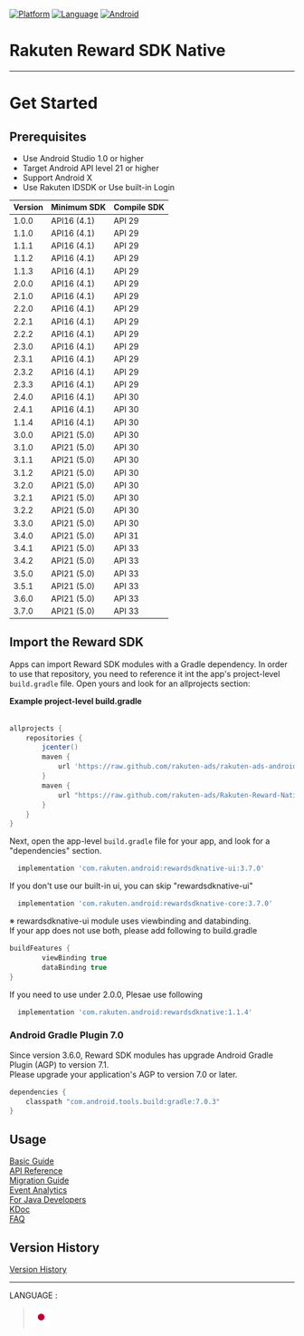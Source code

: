 <div id="top"></div>

[![Platform](http://img.shields.io/badge/platform-Android-brightgreen.svg?style=flat)](https://developer.android.com)
[![Language](http://img.shields.io/badge/language-Kotlin-green.svg?style=flat)](https://github.com/JetBrains/kotlin)
[![Android](http://img.shields.io/badge/support-API_Level_21+-blue.svg?style=flat)](https://developer.android.com)

# Rakuten Reward SDK Native

---
# Get Started

<div id="prerequisites"></div>

## Prerequisites

* Use Android Studio 1.0 or higher
* Target Android API level 21 or higher
* Support Android X
* Use Rakuten IDSDK or Use built-in Login

| Version        | Minimum SDK           | Compile SDK
--- | --- | ---
|1.0.0|API16 (4.1)|API 29|
|1.1.0|API16 (4.1)|API 29|
|1.1.1|API16 (4.1)|API 29|
|1.1.2|API16 (4.1)|API 29|
|1.1.3|API16 (4.1)|API 29|
|2.0.0|API16 (4.1)|API 29|
|2.1.0|API16 (4.1)|API 29|
|2.2.0|API16 (4.1)|API 29|
|2.2.1|API16 (4.1)|API 29|
|2.2.2|API16 (4.1)|API 29|
|2.3.0|API16 (4.1)|API 29|
|2.3.1|API16 (4.1)|API 29|
|2.3.2|API16 (4.1)|API 29|
|2.3.3|API16 (4.1)|API 29|
|2.4.0|API16 (4.1)|API 30|
|2.4.1|API16 (4.1)|API 30|
|1.1.4|API16 (4.1)|API 30|
|3.0.0|API21 (5.0)|API 30|
|3.1.0|API21 (5.0)|API 30|
|3.1.1|API21 (5.0)|API 30|
|3.1.2|API21 (5.0)|API 30|
|3.2.0|API21 (5.0)|API 30|
|3.2.1|API21 (5.0)|API 30|
|3.2.2|API21 (5.0)|API 30|
|3.3.0|API21 (5.0)|API 30|
|3.4.0|API21 (5.0)|API 31|
|3.4.1|API21 (5.0)|API 33|
|3.4.2|API21 (5.0)|API 33|
|3.5.0|API21 (5.0)|API 33|
|3.5.1|API21 (5.0)|API 33|
|3.6.0|API21 (5.0)|API 33|
|3.7.0|API21 (5.0)|API 33|

<div id="import_sdk"></div>

## Import the Reward SDK
Apps can import Reward SDK modules with a Gradle dependency. In order to use that repository, you need to reference it int the app's project-level `build.gradle` file. Open yours and look for an allprojects section:  

**Example project-level build.gradle**

```groovy

allprojects {
    repositories {
        jcenter()
        maven { 
            url 'https://raw.github.com/rakuten-ads/rakuten-ads-android/master/maven' 
        }
        maven {
            url "https://raw.github.com/rakuten-ads/Rakuten-Reward-Native-Android/master/maven"
        }
    }
}
```

Next, open the app-level `build.gradle` file for your app, and look for a "dependencies" section.

```groovy
  implementation 'com.rakuten.android:rewardsdknative-ui:3.7.0'
```
If you don't use our built-in ui, you can skip "rewardsdknative-ui"
```groovy
  implementation 'com.rakuten.android:rewardsdknative-core:3.7.0'
```
※ rewardsdknative-ui module uses viewbinding and databinding.  
If your app does not use both, please add following to build.gradle
```groovy
buildFeatures {
        viewBinding true
        dataBinding true
}
```

If you need to use under 2.0.0, Plesae use following
```groovy
  implementation 'com.rakuten.android:rewardsdknative:1.1.4'
```

### Android Gradle Plugin 7.0
Since version 3.6.0, Reward SDK modules has upgrade Android Gradle Plugin (AGP) to version 7.1.  
Please upgrade your application's AGP to version 7.0 or later.
```groovy
dependencies {
    classpath "com.android.tools.build:gradle:7.0.3"
}
```

## Usage
[Basic Guide](./doc/basic/README.md)  
[API Reference](./doc/APIReference/README.md)  
[Migration Guide](./doc/migration/README.md)  
[Event Analytics](./doc/EventAnalytics/README.md)  
[For Java Developers](./doc/java/README.md)  
[KDoc](https://rakuten-ads.github.io/products/mission/android/kdoc/3.7.0/index.html)  
[FAQ](./doc/faq/README.md)

## Version History
[Version History](./doc/history/README.md)

---
LANGUAGE :
> [![jp](./doc/lang/ja.png)](./doc/ja/README.md)
